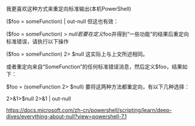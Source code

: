 我更喜欢这种方式来重定向标准输出(本机PowerShell)

($foo = someFunction) | out-null
但这也有效：

($foo = someFunction) > $null
若要在定义$foo并得到“一些功能”的结果后重定向标准错误，请执行以下操作

($foo = someFunction) 2> $null
这实际上与上文所述相同。

或者重定向来自“SomeFunction”的任何标准错误消息，然后定义$foo，结果如下：

$foo = (someFunction 2> $null)
要将这两种方法都重定向，有以下几种选择：

2>&1>$null
2>&1 | out-null



https://docs.microsoft.com/zh-cn/powershell/scripting/learn/deep-dives/everything-about-null?view=powershell-7.1